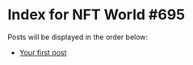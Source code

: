 # Index for NFT World #695
Posts will be displayed in the order below:

- [Your first post](./001-first.md)


